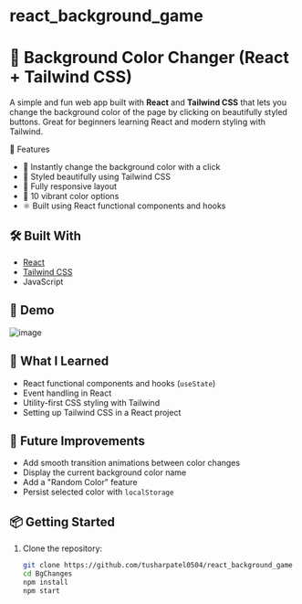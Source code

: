 # react_background_game

# 🎨 Background Color Changer (React + Tailwind CSS)

A simple and fun web app built with **React** and **Tailwind CSS** that lets you change the background color of the page by clicking on beautifully styled buttons. Great for beginners learning React and modern styling with Tailwind.

 🚀 Features

- 🎨 Instantly change the background color with a click
- 💅 Styled beautifully using Tailwind CSS
- 📱 Fully responsive layout
- 🌈 10 vibrant color options
- ⚛️ Built using React functional components and hooks

## 🛠️ Built With

- [React](https://reactjs.org/)
- [Tailwind CSS](https://tailwindcss.com/)
- JavaScript


## 📸 Demo

![image](https://github.com/user-attachments/assets/38f138da-83c2-4290-a9f0-c1b01d1d4d0e)

## 🧠 What I Learned

- React functional components and hooks (`useState`)
- Event handling in React
- Utility-first CSS styling with Tailwind
- Setting up Tailwind CSS in a React project

## 🚧 Future Improvements

- Add smooth transition animations between color changes
- Display the current background color name
- Add a "Random Color" feature
- Persist selected color with `localStorage`

## 📦 Getting Started

1. Clone the repository:
   ```bash
   git clone https://github.com/tusharpatel0504/react_background_game
   cd BgChanges
   npm install
   npm start





